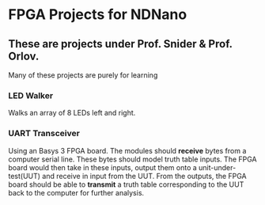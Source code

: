 # FPGA Projects for NDNano
## These are projects under Prof. Snider & Prof. Orlov.
Many of these projects are purely for learning
### LED Walker
Walks an array of 8 LEDs left and right. 
### UART Transceiver
Using an Basys 3 FPGA board. The modules should **receive** bytes from a computer serial line. These bytes should model truth table inputs. The FPGA board would then take in these inputs, output them onto a unit-under-test(UUT) and receive in input from the UUT. From the outputs, the FPGA board should be able to **transmit** a truth table corresponding to the UUT back to the computer for further analysis. 

